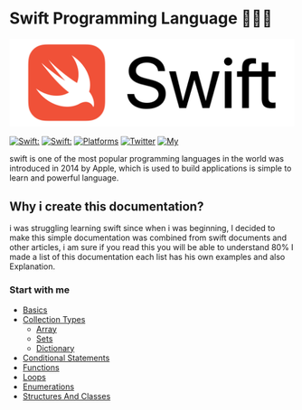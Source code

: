 # Swift Programming Language 🧑🏽‍💻

![image](/img/Swift.png)

[![Swift:](https://img.shields.io/badge/Swift-5.5.2-orange?style=flat-square)](https://img.shields.io/badge/Swift-5.5.2-Orange?style=flat-square)
[![Swift:](https://img.shields.io/badge/Swift-Documentation-yellow?style=flat-round)](https://img.shields.io/badge/Swift-Documentation-yellow?style=flat-round)
[![Platforms](https://img.shields.io/badge/Platforms-macOS_Linux_Windows-yellowgreen?style=flat-square)](https://img.shields.io/badge/Platforms-macOS_iOS_tvOS_watchOS_Linux_Windows-Green?style=flat-square)
[![Twitter](https://img.shields.io/badge/twitter-@abdorizak3-blue.svg?style=flat-square)](https://twitter.com/AlamofireSF)
[![My](https://img.shields.io/badge/MyWebsite-blue?style=flat-square)](https://abdorizak.com)

swift is one of the most popular programming languages in the world was introduced in 2014 by Apple, which is used to build applications is simple to learn and powerful language.

## Why i create this documentation?

i was struggling learning swift since when i was beginning, I decided to make this simple documentation was combined from swift documents and other articles, i am sure if you read this you will be able to understand 80% I made a list of this documentation each list has his own examples and also Explanation.

### Start with me

- [Basics](/Basics/Basic.md)
- [Collection Types](/Collection%20Types/)
  - [Array](/Collection%20Types/Array.md)
  - [Sets](/Collection%20Types/Set.md)
  - [Dictionary](/Collection%20Types/Dictionary.md)
- [Conditional Statements](/Conditional%20Statements/Conditional-Statements.md)
- [Functions](/Functions/Functions.md)
- [Loops](/Loops/Loops.md)
- [Enumerations](/Enumerations/Enums.md)
- [Structures And Classes](/Structures%20and%20Classes/SC.md)
